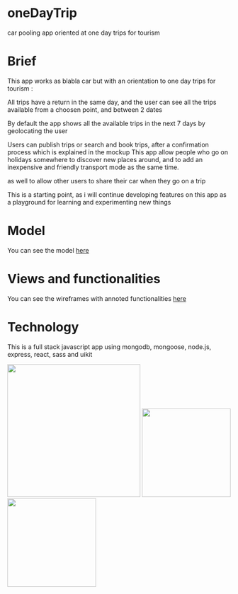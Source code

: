 # oneDayTrip
car pooling app oriented at one day trips for tourism

# Brief
This app works as blabla car but with an orientation to one day trips for tourism : 

All trips have a return in the same day, and the user can see all the trips available from a choosen point, and between 2 dates

By default the app shows all the available trips in the next 7 days by geolocating the user

Users can publish trips or search and book trips, after a confirmation process which is explained in the mockup
This app allow people who go on holidays somewhere to discover new places around, and to add an inexpensive and friendly transport mode as the same time.

as well to allow other users to share their car when they go on a trip

This is a starting point, as i will continue developing features on this app as a playground for learning and experimenting new things

# Model
You can see the model [here](https://github.com/alexadark/oneDayTrip/blob/master/model.jpg)

# Views and functionalities
You can see the wireframes with annoted functionalities [here](https://github.com/alexadark/oneDayTrip/blob/master/OneDayTrip.pdf)

# Technology
This is a full stack javascript app using mongodb, mongoose, node.js, express, react, sass and uikit
<br>

<img src="https://www.codejobs.biz/public/images/blog/original/f25dbdd3b4e25c4.png" width="300" >
<img src="https://d2eip9sf3oo6c2.cloudfront.net/tags/images/000/000/359/landscape/expressjslogo.png" width="200" >
<img src="https://upload.wikimedia.org/wikipedia/commons/thumb/a/a7/React-icon.svg/1280px-React-icon.svg.png" width="200" >

